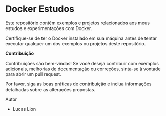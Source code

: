 # Docker Estudos
Este repositório contém exemplos e projetos relacionados aos meus estudos e experimentações com Docker. <br>

Certifique-se de ter o Docker instalado em sua máquina antes de tentar executar qualquer um dos exemplos ou projetos deste repositório. <br>

<strong>Contribuição</strong> <br>

Contribuições são bem-vindas! Se você deseja contribuir com exemplos adicionais, melhorias de documentação ou correções, sinta-se à vontade para abrir um pull request. <br>

Por favor, siga as boas práticas de contribuição e inclua informações detalhadas sobre as alterações propostas. <br>

Autor <br>
- Lucas Lion
